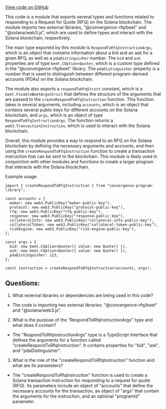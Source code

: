 [View code on GitHub](https://github.com/convergence-rfq/convergence-program-library/rfq/js/generated/instructions/respondToRfq.d.ts)

This code is a module that exports several types and functions related to responding to a Request for Quote (RFQ) on the Solana blockchain. The module imports two external libraries, "@convergence-rfq/beet" and "@solana/web3.js", which are used to define types and interact with the Solana blockchain, respectively.

The main type exported by this module is `RespondToRfqInstructionArgs`, which is an object that contains information about a bid and an ask for a given RFQ, as well as a `pdaDistinguisher` number. The `bid` and `ask` properties are of type `beet.COption<Quote>`, which is a custom type defined in the "@convergence-rfq/beet" library. The `pdaDistinguisher` property is a number that is used to distinguish between different program-derived accounts (PDAs) on the Solana blockchain.

The module also exports a `respondToRfqStruct` constant, which is a `beet.FixableBeetArgsStruct` that defines the structure of the arguments that are passed to the `createRespondToRfqInstruction` function. This function takes in several arguments, including `accounts`, which is an object that contains several public keys for different accounts on the Solana blockchain, and `args`, which is an object of type `RespondToRfqInstructionArgs`. The function returns a `web3.TransactionInstruction`, which is used to interact with the Solana blockchain.

Overall, this module provides a way to respond to an RFQ on the Solana blockchain by defining the necessary arguments and accounts, and then using the `createRespondToRfqInstruction` function to create a transaction instruction that can be sent to the blockchain. This module is likely used in conjunction with other modules and functions to create a larger program that interacts with the Solana blockchain. 

Example usage:

```
import { createRespondToRfqInstruction } from "convergence-program-library";

const accounts = {
  maker: new web3.PublicKey("maker-public-key"),
  protocol: new web3.PublicKey("protocol-public-key"),
  rfq: new web3.PublicKey("rfq-public-key"),
  response: new web3.PublicKey("response-public-key"),
  collateralInfo: new web3.PublicKey("collateral-info-public-key"),
  collateralToken: new web3.PublicKey("collateral-token-public-key"),
  riskEngine: new web3.PublicKey("risk-engine-public-key"),
};

const args = {
  bid: new beet.COption<Quote>({ value: new Quote() }),
  ask: new beet.COption<Quote>({ value: new Quote() }),
  pdaDistinguisher: 123,
};

const instruction = createRespondToRfqInstruction(accounts, args);
```
## Questions: 
 1. What external libraries or dependencies are being used in this code?
- The code is importing two external libraries: "@convergence-rfq/beet" and "@solana/web3.js".

2. What is the purpose of the "RespondToRfqInstructionArgs" type and what does it contain?
- The "RespondToRfqInstructionArgs" type is a TypeScript interface that defines the arguments for a function called "createRespondToRfqInstruction". It contains properties for "bid", "ask", and "pdaDistinguisher".

3. What is the role of the "createRespondToRfqInstruction" function and what are its parameters?
- The "createRespondToRfqInstruction" function is used to create a Solana transaction instruction for responding to a request for quote (RFQ). Its parameters include an object of "accounts" that define the necessary accounts for the transaction, an object of "args" that contain the arguments for the instruction, and an optional "programId" parameter.
